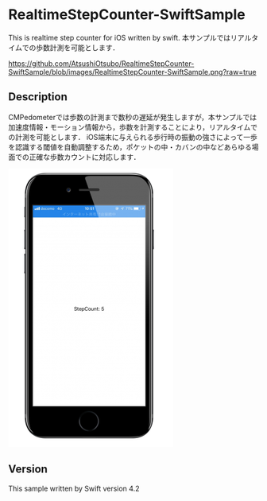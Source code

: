 # RealtimeStepCounter-SwiftSample
This is realtime step counter for iOS written by swift.
本サンプルではリアルタイムでの歩数計測を可能とします．

https://github.com/AtsushiOtsubo/RealtimeStepCounter-SwiftSample/blob/images/RealtimeStepCounter-SwiftSample.png?raw=true

## Description
CMPedometerでは歩数の計測まで数秒の遅延が発生しますが，本サンプルでは加速度情報・モーション情報から，歩数を計測することにより，リアルタイムでの計測を可能とします．
iOS端末に与えられる歩行時の振動の強さによって一歩を認識する閾値を自動調整するため，ポケットの中・カバンの中などあらゆる場面での正確な歩数カウントに対応します．

![RealtimeStepCounter-SwiftSample.png](https://github.com/AtsushiOtsubo/RealtimeStepCounter-SwiftSample/blob/images/RealtimeStepCounter-SwiftSample.png?raw=true)

## Version
This sample written by Swift version 4.2
